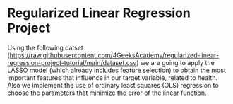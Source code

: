 # Regularized Linear Regression Project

Using the following datset (https://raw.githubusercontent.com/4GeeksAcademy/regularized-linear-regression-project-tutorial/main/dataset.csv) we are going to apply the LASSO model (which already includes feature selection) to obtain the most important features that influence in our target variable, related to health. Also we implement the use of ordinary least squares (OLS) regression to choose the parameters that minimize the error of the linear function.
